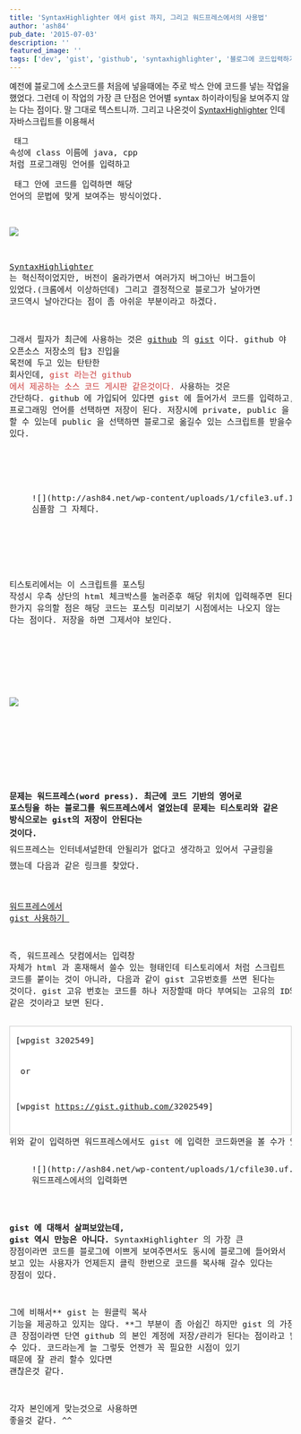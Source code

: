 ```yaml
---
title: 'SyntaxHighlighter 에서 gist 까지, 그리고 워드프레스에서의 사용법'
author: 'ash84'
pub_date: '2015-07-03'
description: ''
featured_image: ''
tags: ['dev', 'gist', 'gisthub', 'syntaxhighlighter', '블로그에 코드입력하기', '워드프레스', '워드프레스 gist', '코드입력']
---
```



<span style="font-size: 11pt; ">예전에 블로그에 소스코드를 처음에 넣을때에는 주로 박스 안에 코드를 넣는 작업을 했었다. 그런데 이 작업의 가장 큰 단점은 언어별 syntax 하이라이팅을 보여주지 않는 다는 점이다. 말 그대로 텍스트니까. 그리고 나온것이 [SyntaxHighlighter](http://alexgorbatchev.com/SyntaxHighlighter/) 인데 자바스크립트를 이용해서 <pre> 태그 속성에</span><span style="font-size: 11pt; "> class 이름에 java, cpp 처럼 프로그래밍 언어를 입력하고 <pre> 태그 안에 코드를 입력하면 해당 언어의 문법에 맞게 보여주는 방식이었다. </span>

![](http://ash84.net/wp-content/uploads/1/cfile8.uf.203CF04B50306E6A0748F4.jpg)

<span style="font-size: 11pt; ">[SyntaxHighlighter](http://alexgorbatchev.com/SyntaxHighlighter/) 는 혁신적이었지만, 버전이 올라가면서 여러가지 버그아닌 버그들이 있었다.(크롬에서 이상하던데) 그리고 결정적으로 블로그가 날아가면 코드역시 날아간다는 점이 좀 아쉬운 부분이라고 하겠다. </span>

<span style="font-size: 11pt; ">그래서 필자가 최근에 사용하는 것은 [github](https://github.com/) 의 [gist](https://gist.github.com/) 이다. github 야 이제 명실상부 오픈소스 저장소</span><span style="font-size: 11pt; ">의 탑3 진입을 목전에 두고 있는 탄탄한 회사인데, <span style="color: rgb(204, 61, 61); ">gist 라는건 github 에서 제공하는 소스 코드 게시판 같은것이다.</span> 사용하는 것은 간단하다. github 에 가입되어 있다면 gist 에 들어가서 코드를 입력하고, 프로그래밍 언어를 선택하면 저장이 된다. 저장시에 private, public 을 선택 할 수 있는데 public 을 선택하면 블로그로 옮길수 있는 스크립트를 받을수 있다. </span>

<span style="font-size: 11pt; ">  
</span>

<figure class="wp-caption aligncenter" style="width: 640px">![](http://ash84.net/wp-content/uploads/1/cfile3.uf.11157C3850306F0D305A74.png)<figcaption class="wp-caption-text">심플함 그 자체다. </figcaption></figure>

<span style="font-size: 11pt; ">  
</span>

<span style="font-size: 11pt; ">티스토리에서는 이 스크립트를 포스팅 작성시 우측 상단의 html 체크박스를 눌러준후 해당 위치에 입력해주면 된다. 한가지 유의할 점은 해당 코드는 포스팅 미리보기 시점에서는 나오지 않는 다는 점이다. 저장을 하면 그제서야 보인다. </span>

<span style="font-size: 11pt; ">  
</span>

<span style="font-size: 11pt; "></span>

![](http://ash84.net/wp-content/uploads/1/cfile1.uf.11397B465030710C1C9DA9.jpg)

<span style="font-size: 11pt; ">  
</span>

<span style="font-size: 11pt; ">  
</span>

**문제는 워드프레스(word press). 최근에 코드 기반의 영어로 포스팅을 하는 블로그를 워드프레스에서 열었는데 문제는 티스토리와 같은 방식으로는 gist의 저장이 안된다는 것이다.**<span style="font-size: 11pt; line-height: 2; "> 워드프레스는 인터네셔널한데 안될리가 없다고 생각하고 있어서 구글링을 했는데 다음과 같은 링크를 찾았다. </span>

<span style="font-size: 11pt; ">[워드프레스에서 gist 사용하기 ](http://en.forums.wordpress.com/topic/github-gist-shortcode?replies=50)</span>

<span style="font-size: 11pt; ">즉, 워드프레스 닷컴에서는 입력창 자체가 html 과 혼재해서 쓸수 있는 형태인데 티스토리에서 처럼 스크립트 코드를 붙이는 것이 아니라, 다음과 같이 gist 고유번호를 쓰면 된다는 것이다. gist 고유 번호는 코드를 하나 저장할때 마다 부여되는 고유의 ID와 같은 것이라고 보면 된다. </span>

<div class="txc-textbox" style="border: 1px solid rgb(203, 203, 203); background-color: rgb(255, 255, 255); padding: 10px; "><span style="font-size: 11pt; line-height: 2; ">[wpgist 3202549]</span>

<span style="font-size: 11pt; "> or </span>

<span style="font-size: 11pt; ">[wpgist https://gist.github.com/</span><span style="font-size: 11pt; ">3202549]</span>

</div><span style="font-size: 11pt; ">위와 같이 입력하면 워드프레스에서도 gist 에 입력한 코드화면을 볼 수가 있다. 워드프레스를 사용하시는 분이라면 위의 방법을 숙지하셔야 한다. 필자 역시 아직 숙지가 되지 않아서 이렇게 정리하는.. ㅎㅎ</span>

<figure class="wp-caption aligncenter" style="width: 640px">![](http://ash84.net/wp-content/uploads/1/cfile30.uf.2073813750306FD213DBF0.png)<figcaption class="wp-caption-text">워드프레스에서의 입력화면</figcaption></figure>

<span style="font-size: 11pt; ">**gist 에 대해서 살펴보았는데, gist 역시 만능은 아니다.** SyntaxHighlighter 의 가장 큰 장점이라면 코드를 블로그에 이쁘게 보여주면서도 동시에 블로그에 들어와서 보고 있는 사용자가 언제든지 클릭 한번으로 코드를 복사해 갈수 있다는 장점이 있다. </span>

<span style="font-size: 11pt; ">그에 비해서** gist 는 원클릭 복사 기능을 제공하고 있지는 않다. **그 부분이 좀 아쉽긴 하지만 gist 의 가장 큰 장점이라면 단연 github 의 본인 계정에 저장/관리가 된다는 점이라고 할 수 있다. 코드라는게 늘 그렇듯 언젠가 꼭 필요한 시점이 있기 때</span><span style="font-size: 11pt; ">문에 잘 관리 할수 있다면 괜찮은것 같다. </span>

<span style="font-size: 11pt; ">각자 본인에게 맞는것으로 사용하면 좋을것 같다. ^^ </span>



